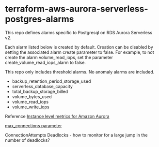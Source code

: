 # terraform-aws-aurora-serverless-postgres-alarms

This repo defines alarms specific to Postgresql on RDS Aurora Serverless v2.

Each alarm listed below is created by default. Creation can be disabled by setting the associated alarm create parameter to false. For example, to not create the alarm volume_read_iops, set the parameter create_volume_read_iops_alarm to false.

This repo only includes threshold alarms. No anomaly alarms are included.

- backup_retention_period_storage_used
- serverless_database_capacity
- total_backup_storage_billed
- volume_bytes_used
- volume_read_iops
- volume_write_iops

Reference
[Instance level metrics for Amazon Aurora](https://docs.aws.amazon.com/AmazonRDS/latest/AuroraUserGuide/Aurora.AuroraMonitoring.Metrics.html#Aurora.AuroraMySQL.Monitoring.Metrics.instances)

[max_connections parameter](
https://docs.aws.amazon.com/AmazonRDS/latest/AuroraUserGuide/aurora-serverless-v2.setting-capacity.html#aurora-serverless-v2.parameter-groups:~:text=The%20following%20table%20shows%20the%20default%20values%20for%20max_connections%20for%20Aurora%20Serverless%20v2%20based%20on%20the%20maximum%20ACU%20value.)


ConnectionAttempts
Deadlocks - how to monitor for a large jump in the number of deadlocks?

